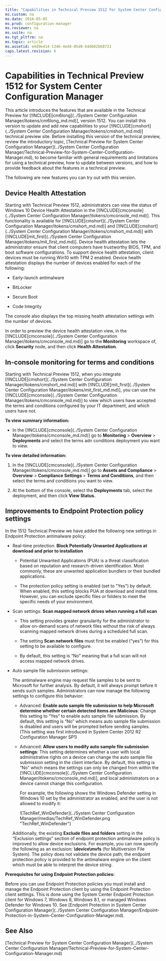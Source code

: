 ```yaml
---
title: "Capabilities in Technical Preview 1512 for System Center Configuration Manager"
ms.custom: na
ms.date: 2016-05-05
ms.prod: configuration-manager
ms.reviewer: na
ms.suite: na
ms.tgt_pltfrm: na
ms.topic: article
ms.assetid: e4d9e414-1346-4ed4-85d0-64d602b68731
caps.latest.revision: 6
---
```

# Capabilities in Technical Preview 1512 for System Center Configuration Manager
This article introduces the features that are available in the Technical Preview for [!INCLUDE[cm6long](../System Center Configuration Manager/itokens/cm6long_md.md)], version 1512. You can install this version to update and add new capabilities to your [!INCLUDE[cmshort](../System Center Configuration Manager/itokens/cmshort_md.md)] technical preview site. Before installing this version of the technical preview, review the introductory topic, [Technical Preview for System Center Configuration Manager](../System Center Configuration Manager/Technical-Preview-for-System-Center-Configuration-Manager.md), to become familiar with general requirements and limitations for using a technical preview, how to update between versions, and how to provide feedback about the features in a technical preview.  
  
 The following are new features you can try out with this version.  
  
##  <a name="bkmk_devicehealth"></a> Device Health Attestation  
 Starting with Technical  Preview 1512, administrators can view the status of Windows 10 Device Health Attestation in the [!INCLUDE[cmconsole](../System Center Configuration Manager/itokens/cmconsole_md.md)].  This functionality is available for [!INCLUDE[cmshort](../System Center Configuration Manager/itokens/cmshort_md.md)] and [!INCLUDE[cmshort](../System Center Configuration Manager/itokens/cmshort_md.md)] with [!INCLUDE[mit_first](../System Center Configuration Manager/itokens/mit_first_md.md)]. Device health attestation lets the administrator ensure that client computers have trustworthy BIOS, TPM, and boot software configurations. To support device health attestation, client devices must be running Win10 with TPM 2 enabled. Device health attestation displays the number of devices enabled for each of the following:  
  
-   Early-launch antimalware  
  
-   BitLocker  
  
-   Secure Boot  
  
-   Code Integrity  
  
 The console also displays the top missing health attestation settings with the number of devices.  
  
 In order to preview the device health attestation view, in the [!INCLUDE[cmconsole](../System Center Configuration Manager/itokens/cmconsole_md.md)] go to the **Monitoring** workspace of, click **Security** node, and then click **Health Attestation**.  
  
##  <a name="bkmk_viewterms"></a> In-console monitoring for terms and conditions  
 Starting with Technical  Preview 1512, when you integrate [!INCLUDE[cmshort](../System Center Configuration Manager/itokens/cmshort_md.md)] with [!INCLUDE[mit_first](../System Center Configuration Manager/itokens/mit_first_md.md)], you can use the [!INCLUDE[cmconsole](../System Center Configuration Manager/itokens/cmconsole_md.md)] to view which users have accepted the terms and conditions configured by your IT department, and which users have not.  
  
 **To view summary information:**  
  
-   In the [!INCLUDE[cmconsole](../System Center Configuration Manager/itokens/cmconsole_md.md)] go to **Monitoring** > **Overview** > **Deployments** and select the terms adn conditions deployment you want to view.  
  
 **To view detailed information:**  
  
1.  In the [!INCLUDE[cmconsole](../System Center Configuration Manager/itokens/cmconsole_md.md)] go to **Assets and Compliance** > **Overview** > **Compliance Settings** > **Terms and Conditions**, and then select the terms and conditions you want to view.  
  
2.  At the bottom of the console, select the **Deployments** tab, select the deployment, and then click **View Status.**  
  
##  <a name="bkmk_EPpolicy"></a> Improvements to Endpoint Protection policy settings  
 In the 1512 Technical Preview we have added the following new settings in Endpoint Protection antimalware policy:  
  
-   Real-time protection: **Block Potentially Unwanted Applications at download and prior to installation**  
  
    -   Potential Unwanted Applications (PUA) is a threat classification based on reputation and research-driven identification. Most commonly, these are unwanted application bundlers or their bundled applications.  
  
    -   The protection policy setting is enabled (set to "Yes") by default. When enabled, this setting blocks PUA at download and install time. However, you can exclude specific files or folders to meet the specific needs of your environment.  
  
-   Scan settings: **Scan mapped network drives when running a full scan**  
  
    -   This setting provides greater granularity for the administrator to allow on-demand scans of network files without the risk of always scanning mapped network drives during a scheduled full scan.  
  
    -   The setting **Scan network files** must first be enabled (“yes”) for this setting to be available to configure.  
  
    -   By default, this setting is “No” meaning that a full scan will not access mapped network drives.  
  
-   Auto sample file submission settings:  
  
     The antimalware engine may request file samples to be sent to Microsoft for further analysis. By default, it will always prompt before it sends such samples. Administrators can now manage the following settings to configure this behavior:  
  
    -   Advanced: **Enable auto sample file submission to help Microsoft determine whether certain detected items are Malicious**:  Change this setting to “Yes” to enable auto sample file submission. By default, this setting is “No” which means auto sample file submission is disabled and users will be prompted before sending samples.   (This setting was first introduced in System Center 2012 R2 Configuration Manager SP1)  
  
    -   Advanced: **Allow users to modify auto sample file submission settings**: This setting determines whether a user with local administrative rights on a device can change the auto sample file submission setting in the client interface. By default, this setting is “No” which means the settings can only be changed from within the [!INCLUDE[cmconsole](../System Center Configuration Manager/itokens/cmconsole_md.md)], and local administrators on a device cannot change this configuration.  
  
         For example, the following shows the Windows Defender setting in Windows 10 set by the administrator as enabled, and the user is not allowed to modify it:  
  
         ![TechRef&#95;WinDefender](../System Center Configuration Manager/medias/TechRef_WinDefender.png "TechRef_WinDefender")  
  
     Additionally, the existing **Exclude files and folders** setting in the “Exclusion settings” section of endpoint protection antimalware policy is improved to allow device exclusions. For example, you can now specify the following as an exclusion: **\device\mvfs** (for Multiversion File System). The policy does not validate the device path; the endpoint protection policy is provided to the antimalware engine on the client which must be able to interpret the device string.  
  
 **Prerequisites for using Endpoint Protection policies:**  
  
 Before you can use Endpoint Protection policies you must install and manage the Endpoint Protection client by using the Endpoint Protection client settings. This is done using the System Center Endpoint Protection client for Windows 7, Windows 8, Windows 8.1, or managed Windows Defender for Windows 10. See [Endpoint Protection in System Center Configuration Manager](../System Center Configuration Manager/Endpoint-Protection-in-System-Center-Configuration-Manager.md).  
  
## See Also  
 [Technical Preview for System Center Configuration Manager](../System Center Configuration Manager/Technical-Preview-for-System-Center-Configuration-Manager.md)